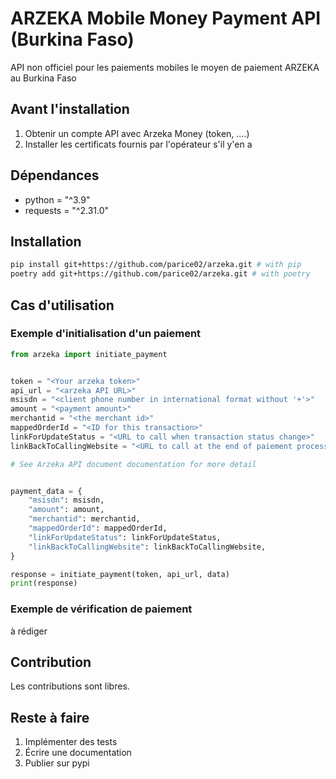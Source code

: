 # ARZEKA Mobile Money Payment API (Burkina Faso)

API non officiel pour les paiements mobiles le moyen de paiement ARZEKA au Burkina Faso

## Avant l'installation

1. Obtenir un compte API avec Arzeka Money (token, ....)
2. Installer les certificats fournis par l'opérateur s'il y'en a

## Dépendances

- python = "^3.9"
- requests = "^2.31.0"

## Installation

```bash
pip install git+https://github.com/parice02/arzeka.git # with pip
poetry add git+https://github.com/parice02/arzeka.git # with poetry
```

## Cas d'utilisation

### Exemple d'initialisation d'un paiement

```python
from arzeka import initiate_payment


token = "<Your arzeka token>"
api_url = "<arzeka API URL>"
msisdn = "<client phone number in international format without '+'>"
amount = "<payment amount>"
merchantid = "<the merchant id>"
mappedOrderId = "<ID for this transaction>"
linkForUpdateStatus = "<URL to call when transaction status change>"
linkBackToCallingWebsite = "<URL to call at the end of paiement process>"

# See Arzeka API document documentation for more detail


payment_data = {
    "msisdn": msisdn,
    "amount": amount,
    "merchantid": merchantid,
    "mappedOrderId": mappedOrderId,
    "linkForUpdateStatus": linkForUpdateStatus,
    "linkBackToCallingWebsite": linkBackToCallingWebsite,
}

response = initiate_payment(token, api_url, data)
print(response)
```

### Exemple de vérification de paiement

à rédiger

## Contribution

Les contributions sont libres.

## Reste à faire

1. Implémenter des tests
2. Écrire une documentation
3. Publier sur pypi

